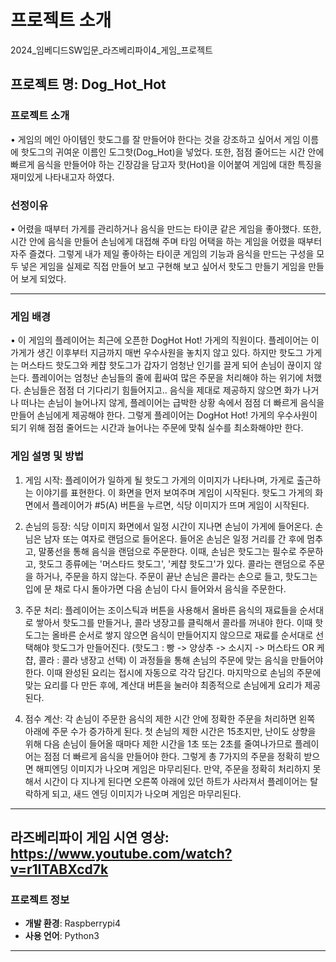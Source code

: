 # 프로젝트 소개
2024_임베디드SW입문_라즈베리파이4_게임_프로젝트

## 프로젝트 명: Dog_Hot_Hot

### 프로젝트 소개
• 게임의 메인 아이템인 핫도그를 잘 만들어야 한다는 것을 강조하고 싶어서 게임 이름에 
   핫도그의 귀여운 이름인 도그핫(Dog_Hot)을 넣었다. 또한, 점점 줄어드는 시간 안에 
   빠르게 음식을 만들어야 하는 긴장감을 담고자 핫(Hot)을 이어붙여 게임에 대한 특징을 
   재미있게 나타내고자 하였다.

### 선정이유
• 어렸을 때부터 가게를 관리하거나 음식을 만드는 타이쿤 같은 게임을 좋아했다. 또한, 
  시간 안에 음식을 만들어 손님에게 대접해 주며 타임 어택을 하는 게임을 어렸을 때부터 
  자주 즐겼다. 그렇게 내가 제일 좋아하는 타이쿤 게임의 기능과 음식을 만드는 
  구성을 모두 넣은 게임을 실제로 직접 만들어 보고 구현해 보고 싶어서 핫도그 만들기 
  게임을 만들어 보게 되었다.

---
### 게임 배경
• 이 게임의 플레이어는 최근에 오픈한 DogHot Hot! 가게의 직원이다.
  플레이어는 이 가게가 생긴 이후부터 지금까지 매번 우수사원을 놓치지 않고 있다.
  하지만 핫도그 가게는 머스타드 핫도그와 케챱 핫도그가 갑자기 엄청난 인기를 
  끌게 되어 손님이 끊이지 않는다. 플레이어는 엄청난 손님들의 줄에 휩싸여 많은 주문을 
  처리해야 하는 위기에 처했다. 손님들은 점점 더 기다리기 힘들어지고.. 음식을 제대로
  제공하지 않으면 화가 나거나 떠나는 손님이 늘어나지 않게, 플레이어는 급박한 상황 
  속에서 점점 더 빠르게 음식을 만들어 손님에게 제공해야 한다. 그렇게 플레이어는 
  DogHot Hot! 가게의 우수사원이 되기 위해 점점 줄어드는 시간과 늘어나는 주문에 
  맞춰 실수를 최소화해야만 한다.


### 게임 설명 및 방법
1. 게임 시작: 플레이어가 일하게 될 핫도그 가게의 이미지가 나타나며, 가게로 
		   출근하는 이야기를 표현한다. 이 화면을 먼저 보여주며 게임이 시작된다.
  	   핫도그 가게의 화면에서 플레이어가 #5(A) 버튼을 누르면, 
		   식당 이미지가 뜨며 게임이 시작된다.

2. 손님의 등장: 식당 이미지 화면에서 일정 시간이 지나면 손님이 가게에 들어온다.
		     손님은 남자 또는 여자로 랜덤으로 들어온다. 들어온 손님은 일정 
		     거리를 간 후에 멈추고, 말풍선을 통해 음식을 랜덤으로 주문한다.
		     이때, 손님은 핫도그는 필수로 주문하고, 핫도그 종류에는 
		     '머스타드 핫도그', '케챱 핫도그'가 있다. 콜라는 랜덤으로 주문을 
		     하거나, 주문을 하지 않는다. 주문이 끝난 손님은 콜라는 손으로 들고,
		     핫도그는 입에 문 채로 다시 돌아가면 다음 손님이 다시 들어와서 
		     음식을 주문한다.

3. 주문 처리: 플레이어는 조이스틱과 버튼을 사용해서 올바른 음식의 재료들을 
		    순서대로 쌓아서 핫도그를 만들거나, 콜라 냉장고를 클릭해서 콜라를 
              꺼내야 한다. 이때 핫도그는 올바른 순서로 쌓지 않으면 음식이 
  	   만들어지지 않으므로 재료를 순서대로 선택해야 핫도그가 만들어진다. 		    (핫도그 : 빵 -> 양상추 -> 소시지 -> 머스타드 OR 케챱, 
		    콜라 : 콜라 냉장고 선택) 이 과정들을 통해 손님의 주문에 맞는 음식을
		    만들어야 한다. 이때 완성된 요리는 접시에 자동으로 각각 담긴다. 
  	    마지막으로 손님의 주문에 맞는 요리를 다 만든 후에, 계산대 버튼을
	            눌러야 최종적으로 손님에게 요리가 제공된다.

4. 점수 계산: 각 손님이 주문한 음식의 제한 시간 안에 정확한 주문을 처리하면 왼쪽
		    아래에 주문 수가 증가하게 된다. 첫 손님의 제한 시간은 15초지만, 
		    난이도 상향을 위해 다음 손님이 들어올 때마다 제한 시간을 1초 또는
 		    2초를 줄여나가므로 플레이어는 점점 더 빠르게 음식을 만들어야 한다.
    	    그렇게 총 7가지의 주문을 정확히 받으면 해피엔딩 이미지가 나오며 
		    게임은 마무리된다. 만약, 주문을 정확히 처리하지 못해서 시간이 다 
		    지나게 된다면 오른쪽 아래에 있던 하트가 사라져서 플레이어는 
		    탈락하게 되고, 새드 엔딩 이미지가 나오며 게임은 마무리된다.

---
라즈베리파이 게임 시연 영상: https://www.youtube.com/watch?v=r1ITABXcd7k
---

### 프로젝트 정보

- **개발 환경**: Raspberrypi4
- **사용 언어**: Python3

---
